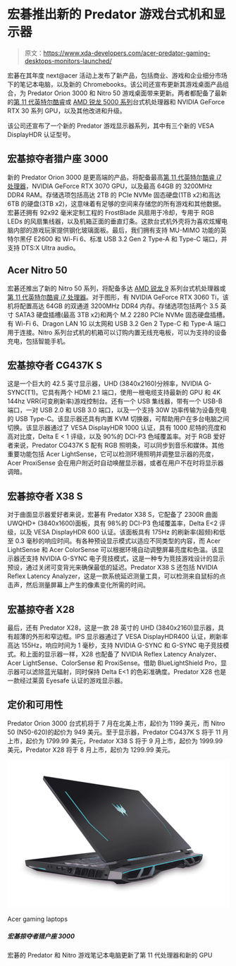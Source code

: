# 宏碁推出新的 Predator 游戏台式机和显示器

> 原文：<https://www.xda-developers.com/acer-predator-gaming-desktops-monitors-launched/>

宏碁在其年度 next@acer 活动上发布了新产品，包括商业、游戏和企业细分市场下的笔记本电脑，以及新的 Chromebooks。该公司还宣布更新其游戏桌面产品组合，为 Predator Orion 3000 和 Nitro 50 游戏桌面带来更新。两者都配备了最新的[第 11 代英特尔酷睿](https://www.xda-developers.com/intel-11th-gen-rocket-lake-s-desktop-processors-launch/)或 [AMD 锐龙 5000 系列](https://www.xda-developers.com/amd-ryzen-5000-cpu-zen-3-architecture-officially-unveiled/)台式机处理器和 NVIDIA GeForce RTX 30 系列 GPU，以及其他改进和升级。

该公司还宣布了一个新的 Predator 游戏显示器系列，其中有三个新的 VESA DisplayHDR 认证型号。

## 宏基掠夺者猎户座 3000

新的 Predator Orion 3000 是更高端的产品，将配备最高[第 11 代英特尔酷睿 i7 处理器](https://www.xda-developers.com/intel-11th-gen-rocket-lake-s-desktop-processors-launch/)，NVIDIA GeForce RTX 3070 GPU，以及最高 64GB 的 3200MHz DDR4 RAM。存储选项包括高达 2TB 的 PCIe NVMe 固态硬盘(1TB x2)和高达 6TB 的硬盘(3TB x2)，这意味着有足够的空间来存储您的所有游戏和其他数据。宏碁还拥有 92x92 毫米定制工程的 FrostBlade 风扇用于冷却，专用于 RGB LEDs 的风扇集线器，以及机箱正面的垂直灯条。这款台式机外壳将为喜欢炫耀电脑内部的游戏玩家提供钢化玻璃面板。最后，我们拥有支持 MU-MIMO 功能的英特尔黑仔 E2600 和 Wi-Fi 6、标准 USB 3.2 Gen 2 Type-A 和 Type-C 端口，并支持 DTS:X Ultra audio。

## Acer Nitro 50

宏碁还推出了新的 Nitro 50 系列，将配备多达 [AMD 锐龙 9](https://www.xda-developers.com/amd-ryzen-5000-cpu-zen-3-architecture-officially-unveiled/) 系列台式机处理器或[第 11 代英特尔酷睿 i7 处理器](https://www.xda-developers.com/intel-11th-gen-rocket-lake-s-desktop-processors-launch/)。对于图形，有 NVIDIA GeForce RTX 3060 Ti，该机将配置高达 64GB 的双通道 3200MHz DDR4 内存。存储选项包括两个 3.5 英寸 SATA3 硬盘插槽(最高 3TB x2)和两个 M.2 2280 PCIe NVMe 固态硬盘插槽。有 Wi-Fi 6、Dragon LAN 1G 以太网和 USB 3.2 Gen 2 Type-C 和 Type-A 端口用于连接。Nitro 系列台式机的机箱可以订购内置无线充电板，可以为支持的设备充电，包括智能手机。

## 宏基掠夺者 CG437K S

这是一个巨大的 42.5 英寸显示器，UHD (3840x2160)分辨率，NVIDIA G-SYNC(T1)。它具有两个 HDMI 2.1 端口，使用一根电缆支持最新的 GPU 和 4K 144hz VRR(可变刷新率)游戏控制台。还有一个 USB 集线器，带有一个 USB-B 端口，一对 USB 2.0 和 USB 3.0 端口，以及一个支持 30W 功率传输为设备充电的 USB Type-C。该显示器还具有内置 KVM 切换器，可帮助用户在多台电脑之间切换。该显示器通过了 VESA DisplayHDR 1000 认证，具有 1000 尼特的亮度和高对比度，Delta E < 1 评级，以及 90%的 DCI-P3 色域覆盖率。对于 RGB 爱好者来说，Predator CG437K S 配有 RGB 照明条，可以同步到音乐和媒体。其他重要功能包括 Acer LightSense，它可以检测环境照明并调整显示器的亮度，Acer ProxiSense 会在用户附近时自动唤醒显示器，或者在用户不在时将显示器调暗。

## 宏碁掠夺者 X38 S

对于曲面显示器爱好者来说，宏碁有 Predator X38 S，它配备了 2300R 曲面 UWQHD+ (3840x1600)面板，具有 98%的 DCI-P3 色域覆盖率，Delta E<2 评级，以及 VESA DisplayHDR 600 认证。该面板具有 175Hz 的刷新率(超频)和低至 0.3 毫秒的响应时间。有各种预设显示模式以适应不同类型的内容，而 Acer LightSense 和 Acer ColorSense 可以根据环境自动调整屏幕亮度和色温。该显示器还支持 NVIDIA G-SYNC 电子竞技模式，这是一种专为竞技游戏设计的显示预设，通过关闭可变背光来确保最低的延迟。Predator X38 S 还包括 NVIDIA Reflex Latency Analyzer，这是一款系统延迟测量工具，可以检测来自鼠标的点击声，然后测量屏幕上产生的像素变化所需的时间。

## 宏基掠夺者 X28

最后，还有 Predator X28，这是一款 28 英寸的 UHD (3840x2160)显示器，具有超薄的外形和窄边框。IPS 显示器通过了 VESA DisplayHDR400 认证，刷新率高达 155Hz，响应时间为 1 毫秒，支持 NVIDIA G-SYNC 和 G-SYNC 电子竞技模式。和上面的显示器一样，X28 也配备了 NVIDIA Reflex Latency Analyzer、Acer LightSense、ColorSense 和 ProxiSense。借助 BlueLightShield Pro，显示器可以滤除蓝光辐射，同时保持 Delta E<1 的色彩准确度。Predator X28 也是一款经过莱茵 Eyesafe 认证的游戏显示器。

## 定价和可用性

Predator Orion 3000 台式机将于 7 月在北美上市，起价为 1199 美元，而 Nitro 50 (N50-620)的起价为 949 美元。至于显示器，Predator CG437K S 将于 11 月上市，起价为 1799.99 美元，Predator X38 S 将于 9 月上市，起价为 1999.99 美元，Predator X28 将于 8 月上市，起价为 1299.99 美元。

 <picture>![Acer's Predator and Nitro gaming laptops are updated with 11th-gen processors and new GPUs](img/0cdf71b06b67b3ecd9d35eb4cb387747.png)</picture> 

Acer gaming laptops

##### 宏基掠夺者猎户座 3000

宏碁的 Predator 和 Nitro 游戏笔记本电脑更新了第 11 代处理器和新的 GPU